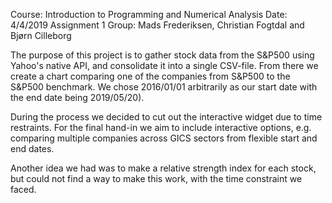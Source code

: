 Course: Introduction to Programming and Numerical Analysis
Date: 4/4/2019
Assignment 1
Group: Mads Frederiksen, Christian Fogtdal and Bjørn Cilleborg

The purpose of this project is to gather stock data from the S&P500 using Yahoo's native API,
and consolidate it into a single CSV-file. From there we create a chart comparing one of the companies from S&P500
to the S&P500 benchmark. We chose 2016/01/01 arbitrarily as our start date with the end date being 2019/05/20).


During the process we decided to cut out the interactive widget due to time restraints.
For the final hand-in we aim to include interactive options, e.g. comparing multiple companies across GICS sectors
from flexible start and end dates. 

Another idea we had was to make a relative strength index for each stock, but could not find a way to make this work, with the
time constraint we faced. 


